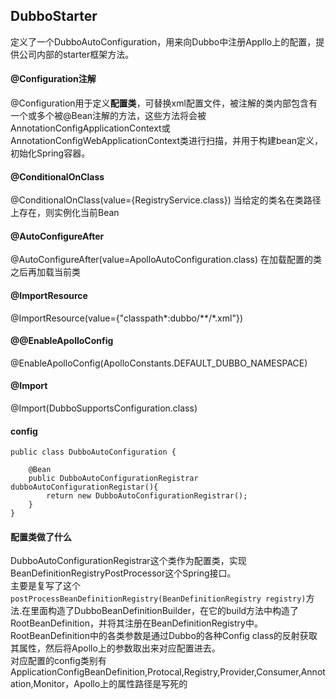 ## DubboStarter
定义了一个DubboAutoConfiguration，用来向Dubbo中注册Appllo上的配置，提供公司内部的starter框架方法。
#### @Configuration注解
@Configuration用于定义**配置类**，可替换xml配置文件，被注解的类内部包含有一个或多个被@Bean注解的方法，这些方法将会被AnnotationConfigApplicationContext或AnnotationConfigWebApplicationContext类进行扫描，并用于构建bean定义，初始化Spring容器。  
#### @ConditionalOnClass
@ConditionalOnClass(value={RegistryService.class})
当给定的类名在类路径上存在，则实例化当前Bean
#### @AutoConfigureAfter
@AutoConfigureAfter(value=ApolloAutoConfiguration.class)
在加载配置的类之后再加载当前类
#### @ImportResource
@ImportResource(value={"classpath*:dubbo/**/*.xml"})
#### @@EnableApolloConfig
@EnableApolloConfig(ApolloConstants.DEFAULT_DUBBO_NAMESPACE)
#### @Import
@Import(DubboSupportsConfiguration.class)
#### config
```
public class DubboAutoConfiguration {
	
	@Bean
	public DubboAutoConfigurationRegistrar dubboAutoConfigurationRegistar(){
		return new DubboAutoConfigurationRegistrar();
	}
}

```
#### 配置类做了什么
DubboAutoConfigurationRegistrar这个类作为配置类，实现BeanDefinitionRegistryPostProcessor这个Spring接口。  
主要是复写了这个`postProcessBeanDefinitionRegistry(BeanDefinitionRegistry registry)`方法.在里面构造了DubboBeanDefinitionBuilder，在它的build方法中构造了RootBeanDefinition，并将其注册在BeanDefinitionRegistry中。  
RootBeanDefinition中的各类参数是通过Dubbo的各种Config class的反射获取其属性，然后将Apollo上的参数取出来对应配置进去。  
对应配置的config类别有ApplicationConfigBeanDefinition,Protocal,Registry,Provider,Consumer,Annotation,Monitor，Apollo上的属性路径是写死的